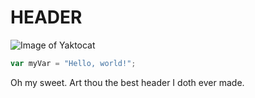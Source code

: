 # HEADER


![Image of Yaktocat](https://octodex.github.com/images/yaktocat.png)


``` javascript
var myVar = "Hello, world!";
```

Oh my sweet.  Art thou the best header I doth ever made.



